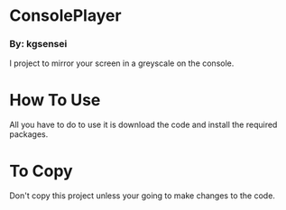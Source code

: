 # ConsolePlayer
### By: kgsensei
I project to mirror your screen in a greyscale on the console.

# How To Use
All you have to do to use it is download the code and install the required packages.

# To Copy
Don't copy this project unless your going to make changes to the code.

